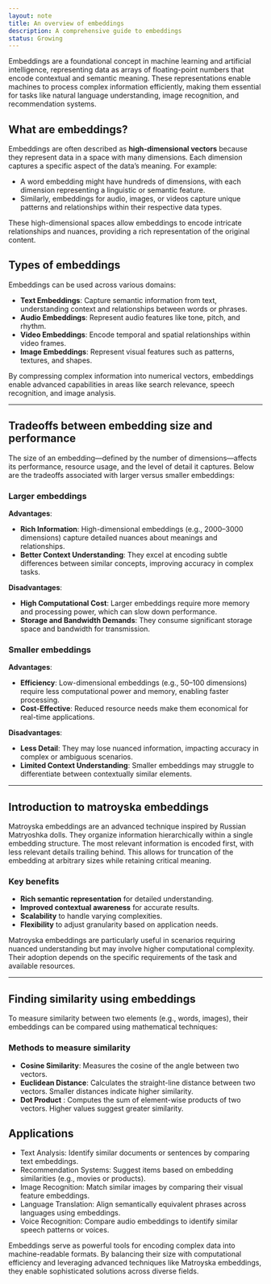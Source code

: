 ```yaml
---
layout: note
title: An overview of embeddings
description: A comprehensive guide to embeddings
status: Growing
---
```


Embeddings are a foundational concept in machine learning and artificial intelligence, representing data as arrays of
floating-point numbers that encode contextual and semantic meaning. These representations enable machines to process
complex information efficiently, making them essential for tasks like natural language understanding, image recognition,
and recommendation systems.

## What are embeddings?

Embeddings are often described as **high-dimensional vectors** because they represent data in a space with many
dimensions. Each dimension captures a specific aspect of the data’s meaning. For example:

- A word embedding might have hundreds of dimensions, with each dimension representing a linguistic or semantic feature.
- Similarly, embeddings for audio, images, or videos capture unique patterns and relationships within their respective
  data types.

These high-dimensional spaces allow embeddings to encode intricate relationships and nuances, providing a rich
representation of the original content.

## Types of embeddings

Embeddings can be used across various domains:

- **Text Embeddings**: Capture semantic information from text, understanding context and relationships between words or
  phrases.
- **Audio Embeddings**: Represent audio features like tone, pitch, and rhythm.
- **Video Embeddings**: Encode temporal and spatial relationships within video frames.
- **Image Embeddings**: Represent visual features such as patterns, textures, and shapes.

By compressing complex information into numerical vectors, embeddings enable advanced capabilities in areas like search
relevance, speech recognition, and image analysis.

---

## Tradeoffs between embedding size and performance

The size of an embedding—defined by the number of dimensions—affects its performance, resource usage, and the level of
detail it captures. Below are the tradeoffs associated with larger versus smaller embeddings:

### Larger embeddings

**Advantages**:

- **Rich Information**: High-dimensional embeddings (e.g., 2000–3000 dimensions) capture detailed nuances about meanings
  and relationships.
- **Better Context Understanding**: They excel at encoding subtle differences between similar concepts, improving
  accuracy in complex tasks.

**Disadvantages**:

- **High Computational Cost**: Larger embeddings require more memory and processing power, which can slow down
  performance.
- **Storage and Bandwidth Demands**: They consume significant storage space and bandwidth for transmission.

### Smaller embeddings

**Advantages**:

- **Efficiency**: Low-dimensional embeddings (e.g., 50–100 dimensions) require less computational power and memory,
  enabling faster processing.
- **Cost-Effective**: Reduced resource needs make them economical for real-time applications.

**Disadvantages**:

- **Less Detail**: They may lose nuanced information, impacting accuracy in complex or ambiguous scenarios.
- **Limited Context Understanding**: Smaller embeddings may struggle to differentiate between contextually similar
  elements.

---

## Introduction to matroyska embeddings

Matroyska embeddings are an advanced technique inspired by Russian Matryoshka dolls. They organize information
hierarchically within a single embedding structure. The most relevant information is encoded first, with less relevant
details trailing behind. This allows for truncation of the embedding at arbitrary sizes while retaining critical
meaning.

### Key benefits

- **Rich semantic representation** for detailed understanding.
- **Improved contextual awareness** for accurate results.
- **Scalability** to handle varying complexities.
- **Flexibility** to adjust granularity based on application needs.

Matroyska embeddings are particularly useful in scenarios requiring nuanced understanding but may involve higher
computational complexity. Their adoption depends on the specific requirements of the task and available resources.

---

## Finding similarity using embeddings

To measure similarity between two elements (e.g., words, images), their embeddings can be compared using mathematical
techniques:

### Methods to measure similarity

- **Cosine Similarity**: Measures the cosine of the angle between two vectors.
- **Euclidean Distance**: Calculates the straight-line distance between two vectors. Smaller distances indicate higher
  similarity.
- **Dot Product** : Computes the sum of element-wise products of two vectors. Higher values suggest greater similarity.

## Applications

- Text Analysis: Identify similar documents or sentences by comparing text embeddings.
- Recommendation Systems: Suggest items based on embedding similarities (e.g., movies or products).
- Image Recognition: Match similar images by comparing their visual feature embeddings.
- Language Translation: Align semantically equivalent phrases across languages using embeddings.
- Voice Recognition: Compare audio embeddings to identify similar speech patterns or voices.

Embeddings serve as powerful tools for encoding complex data into machine-readable formats. By balancing their size with
computational efficiency and leveraging advanced techniques like Matroyska embeddings, they enable sophisticated
solutions across diverse fields.
